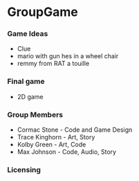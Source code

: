 # GroupGame

### Game Ideas
* Clue
* mario with gun hes in a wheel chair
* remmy from RAT a touille

### Final game
* 2D game

### Group Members
* Cormac Stone - Code and Game Design
* Trace Kinghorn - Art, Story
* Kolby Green - Art, Code
* Max Johnson - Code, Audio, Story

### Licensing
